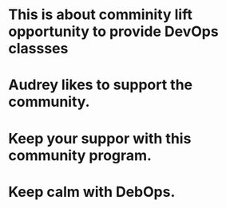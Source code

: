 # This is about comminity lift opportunity to provide DevOps classses
# Audrey likes to support the community.
# Keep your suppor with this community program.
# Keep calm with DebOps.

